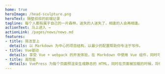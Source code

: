 ```yaml
---
home: true
heroImage: /head-sculpture.png
heroText: 隔壁叔叔的前端记录
tagline: 每个人都有属于自己的一片森林，迷失的人迷失了，相逢的人会再相逢。
actionText: 马上进入 →
actionLink: /pages/news/news.md
features:
- title: 简洁至上
  details: 以 Markdown 为中心的项目结构，以最少的配置帮助你专注于写作。
- title: Vue驱动
  details: 享受 Vue + webpack 的开发体验，在 Markdown 中使用 Vue 组件，同时可以使用 Vue 来开发自定义主题。
- title: 高性能
  details: VuePress 为每个页面预渲染生成静态的 HTML，同时在页面被加载的时候，将作为 SPA 运行。
---
```

